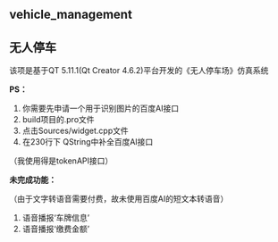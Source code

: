 ## vehicle_management

## 无人停车

该项是基于QT 5.11.1(Qt Creator 4.6.2)平台开发的《无人停车场》仿真系统

**PS：**

1. 你需要先申请一个用于识别图片的百度AI接口
2. build项目的.pro文件
3. 点击Sources/widget.cpp文件
4. 在230行下  QString中补全百度AI接口

（我使用得是tokenAPI接口）

**未完成功能：**

（由于文字转语音需要付费，故未使用百度AI的短文本转语音）

1. 语音播报‘车牌信息’
2. 语音播报‘缴费金额’